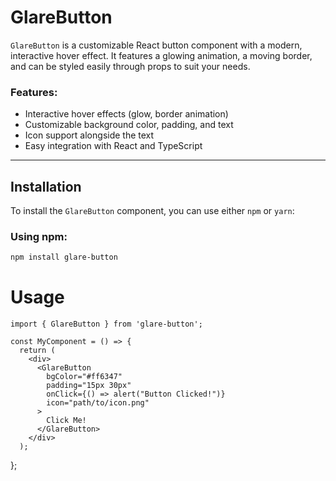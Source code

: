 # GlareButton

`GlareButton` is a customizable React button component with a modern, interactive hover effect. It features a glowing animation, a moving border, and can be styled easily through props to suit your needs.

### Features:
- Interactive hover effects (glow, border animation)
- Customizable background color, padding, and text
- Icon support alongside the text
- Easy integration with React and TypeScript

---

## Installation

To install the `GlareButton` component, you can use either `npm` or `yarn`:

### Using npm:
```bash
npm install glare-button
```

# Usage

```tsx
import { GlareButton } from 'glare-button';

const MyComponent = () => {
  return (
    <div>
      <GlareButton 
        bgColor="#ff6347" 
        padding="15px 30px" 
        onClick={() => alert("Button Clicked!")}
        icon="path/to/icon.png"
      >
        Click Me!
      </GlareButton>
    </div>
  );
```
};
